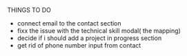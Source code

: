 THINGS TO DO
- connect email to the contact section
- fixx the issue with the technical skill modal( the mapping)
- decide if i should add a project in progress section
- get rid of phone number input from contact
<!-- -decide if i should include my contact one more time at the bottom -->